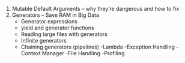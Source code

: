 1. Mutable Default Arguments – why they’re dangerous and how to fix
2. Generators – Save RAM in Big Data
   - Generator expressions
   - yield and generator functions
   - Reading large files with generators
   - Infinite generators
   - Chaining generators (pipelines)
   -Lambda
   -Exception Handling 
   -Context Manager 
   -File Handling
   -Profiling
   